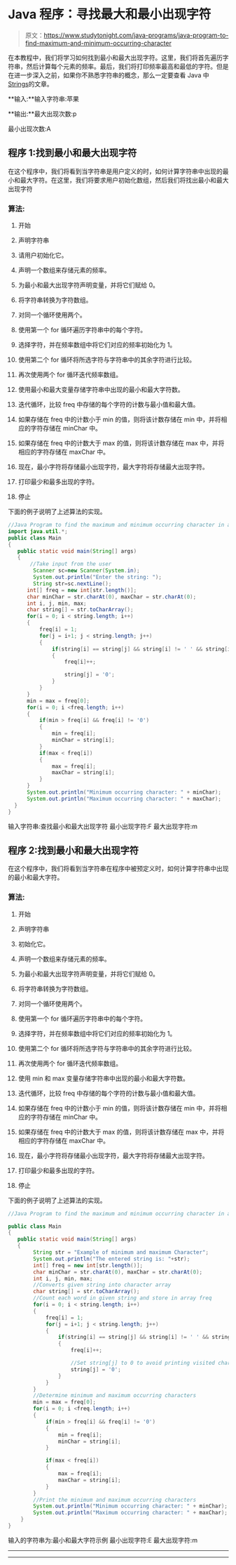 # Java 程序：寻找最大和最小出现字符

> 原文：<https://www.studytonight.com/java-programs/java-program-to-find-maximum-and-minimum-occurring-character>

在本教程中，我们将学习如何找到最小和最大出现字符。这里，我们将首先遍历字符串，然后计算每个元素的频率。最后，我们将打印频率最高和最低的字符。但是在进一步深入之前，如果你不熟悉字符串的概念，那么一定要查看 Java 中[Strings](https://www.studytonight.com/java/string-handling-in-java.php)的文章。

**输入:**输入字符串:苹果

**输出:**最大出现次数:p

最小出现次数:A

## 程序 1:找到最小和最大出现字符

在这个程序中，我们将看到当字符串是用户定义的时，如何计算字符串中出现的最小和最大字符。在这里，我们将要求用户初始化数组，然后我们将找出最小和最大出现字符

### 算法:

1.  开始

2.  声明字符串

3.  请用户初始化它。

4.  声明一个数组来存储元素的频率。

5.  为最小和最大出现字符声明变量，并将它们赋给 0。

6.  将字符串转换为字符数组。

7.  对同一个循环使用两个。

8.  使用第一个 for 循环遍历字符串中的每个字符。

9.  选择字符，并在频率数组中将它们对应的频率初始化为 1。

10.  使用第二个 for 循环将所选字符与字符串中的其余字符进行比较。

11.  再次使用两个 for 循环迭代频率数组。

12.  使用最小和最大变量存储字符串中出现的最小和最大字符数。

13.  迭代循环，比较 freq 中存储的每个字符的计数与最小值和最大值。

14.  如果存储在 freq 中的计数小于 min 的值，则将该计数存储在 min 中，并将相应的字符存储在 minChar 中。

15.  如果存储在 freq 中的计数大于 max 的值，则将该计数存储在 max 中，并将相应的字符存储在 maxChar 中。

16.  现在，最小字符将存储最小出现字符，最大字符将存储最大出现字符。

17.  打印最少和最多出现的字符。

18.  停止

下面的例子说明了上述算法的实现。

```java
//Java Program to find the maximum and minimum occurring character in a string
import java.util.*;
public class Main  
{
   public static void main(String[] args) 
   {    
       //Take input from the user 
        Scanner sc=new Scanner(System.in);
        System.out.println("Enter the string: ");
        String str=sc.nextLine();
      int[] freq = new int[str.length()];    
      char minChar = str.charAt(0), maxChar = str.charAt(0);    
      int i, j, min, max;            
      char string[] = str.toCharArray();    
      for(i = 0; i < string.length; i++) 
	  {    
          freq[i] = 1;    
          for(j = i+1; j < string.length; j++) 
		  {    
              if(string[i] == string[j] && string[i] != ' ' && string[i] != '0') 
			  {    
                  freq[i]++;    

                  string[j] = '0';    
              }    
          }    
      }    
      min = max = freq[0];    
      for(i = 0; i <freq.length; i++) 
	  {    
          if(min > freq[i] && freq[i] != '0') 
		  {    
              min = freq[i];    
              minChar = string[i];    
          }    
          if(max < freq[i]) 
		  {    
              max = freq[i];    
              maxChar = string[i];    
          }    
      }             
      System.out.println("Minimum occurring character: " + minChar);    
      System.out.println("Maximum occurring character: " + maxChar);    
  }  
}
```

输入字符串:查找最小和最大出现字符
最小出现字符:F
最大出现字符:m

## 程序 2:找到最小和最大出现字符

在这个程序中，我们将看到当字符串在程序中被预定义时，如何计算字符串中出现的最小和最大字符。

### 算法:

1.  开始

2.  声明字符串

3.  初始化它。

4.  声明一个数组来存储元素的频率。

5.  为最小和最大出现字符声明变量，并将它们赋给 0。

6.  将字符串转换为字符数组。

7.  对同一个循环使用两个。

8.  使用第一个 for 循环遍历字符串中的每个字符。

9.  选择字符，并在频率数组中将它们对应的频率初始化为 1。

10.  使用第二个 for 循环将所选字符与字符串中的其余字符进行比较。

11.  再次使用两个 for 循环迭代频率数组。

12.  使用 min 和 max 变量存储字符串中出现的最小和最大字符数。

13.  迭代循环，比较 freq 中存储的每个字符的计数与最小值和最大值。

14.  如果存储在 freq 中的计数小于 min 的值，则将该计数存储在 min 中，并将相应的字符存储在 minChar 中。

15.  如果存储在 freq 中的计数大于 max 的值，则将该计数存储在 max 中，并将相应的字符存储在 maxChar 中。

16.  现在，最小字符将存储最小出现字符，最大字符将存储最大出现字符。

17.  打印最少和最多出现的字符。

18.  停止

下面的例子说明了上述算法的实现。

```java
//Java Program to find the maximum and minimum occurring character in a string

public class Main  
{
   public static void main(String[] args) 
   {  
        String str = "Example of minimum and maximum Character";  
        System.out.println("The entered string is: "+str);
        int[] freq = new int[str.length()];  
        char minChar = str.charAt(0), maxChar = str.charAt(0);  
        int i, j, min, max;          
        //Converts given string into character array  
        char string[] = str.toCharArray();  
        //Count each word in given string and store in array freq  
        for(i = 0; i < string.length; i++) 
        {  
            freq[i] = 1;  
            for(j = i+1; j < string.length; j++) 
            {  
                if(string[i] == string[j] && string[i] != ' ' && string[i] != '0') 
                {  
                    freq[i]++;  

                    //Set string[j] to 0 to avoid printing visited character  
                    string[j] = '0';  
                }  
            }  
        }  
        //Determine minimum and maximum occurring characters  
        min = max = freq[0];  
        for(i = 0; i <freq.length; i++) 
        {  
            if(min > freq[i] && freq[i] != '0') 
            {  
                min = freq[i];  
                minChar = string[i];  
            }  

            if(max < freq[i]) 
            {  
                max = freq[i];  
                maxChar = string[i];  
            }  
        }  
        //Print the minimum and maximum occurring characters  
        System.out.println("Minimum occurring character: " + minChar);  
        System.out.println("Maximum occurring character: " + maxChar);  
    }  
} 
```

输入的字符串为:最小和最大字符示例
最小出现字符:E
最大出现字符:m

* * *

* * *